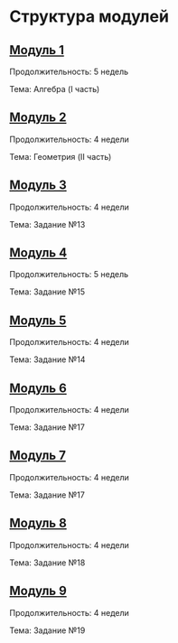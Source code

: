 # Структура модулей

## [Модуль 1](./module-1/module-structure.md)

Продолжительность: 5 недель

Тема: Алгебра (I часть)  

## [Модуль 2](./module_2/module-structure.md)

Продолжительность: 4 недели

Тема: Геометрия (II часть)

## [Модуль 3](./module_3/module-structure.md)

Продолжительность: 4 недели

Тема: Задание №13

## [Модуль 4](./module_4/module-structure.md)

Продолжительность: 5 недель

Тема: Задание №15

## [Модуль 5](./module_5/module-structure.md)

Продолжительность: 4 недели

Тема: Задание №14

## [Модуль 6](./module_6/module-structure.md)

Продолжительность: 4 недели

Тема: Задание №17

## [Модуль 7](./module_7/module-structure.md)

Продолжительность: 4 недели

Тема: Задание №17

## [Модуль 8](./module_8/module-structure.md)

Продолжительность: 4 недели

Тема: Задание №18

## [Модуль 9](./module_9/module-structure.md)

Продолжительность: 4 недели

Тема: Задание №19